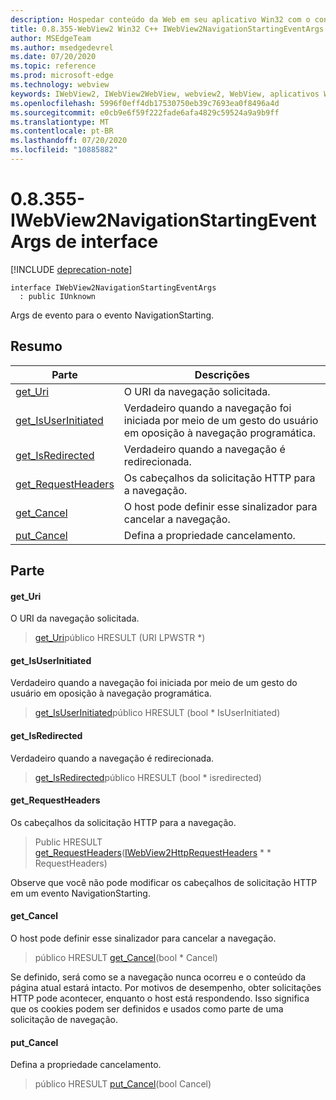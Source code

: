 ```yaml
---
description: Hospedar conteúdo da Web em seu aplicativo Win32 com o controle WebView2 do Microsoft Edge
title: 0.8.355-WebView2 Win32 C++ IWebView2NavigationStartingEventArgs
author: MSEdgeTeam
ms.author: msedgedevrel
ms.date: 07/20/2020
ms.topic: reference
ms.prod: microsoft-edge
ms.technology: webview
keywords: IWebView2, IWebView2WebView, webview2, WebView, aplicativos Win32, Win32, Edge
ms.openlocfilehash: 5996f0eff4db17530750eb39c7693ea0f8496a4d
ms.sourcegitcommit: e0cb9e6f59f222fade6afa4829c59524a9a9b9ff
ms.translationtype: MT
ms.contentlocale: pt-BR
ms.lasthandoff: 07/20/2020
ms.locfileid: "10885882"
---
```

# 0.8.355-IWebView2NavigationStartingEventArgs de interface 

[!INCLUDE [deprecation-note](../../includes/deprecation-note.md)]

```
interface IWebView2NavigationStartingEventArgs
  : public IUnknown
```

Args de evento para o evento NavigationStarting.

## Resumo

 Parte                        | Descrições
--------------------------------|---------------------------------------------
[get_Uri](#get_uri) | O URI da navegação solicitada.
[get_IsUserInitiated](#get_isuserinitiated) | Verdadeiro quando a navegação foi iniciada por meio de um gesto do usuário em oposição à navegação programática.
[get_IsRedirected](#get_isredirected) | Verdadeiro quando a navegação é redirecionada.
[get_RequestHeaders](#get_requestheaders) | Os cabeçalhos da solicitação HTTP para a navegação.
[get_Cancel](#get_cancel) | O host pode definir esse sinalizador para cancelar a navegação.
[put_Cancel](#put_cancel) | Defina a propriedade cancelamento.

## Parte

#### get_Uri 

O URI da navegação solicitada.

> [get_Uri](#get_uri)público HRESULT (URI LPWSTR *)

#### get_IsUserInitiated 

Verdadeiro quando a navegação foi iniciada por meio de um gesto do usuário em oposição à navegação programática.

> [get_IsUserInitiated](#get_isuserinitiated)público HRESULT (bool * IsUserInitiated)

#### get_IsRedirected 

Verdadeiro quando a navegação é redirecionada.

> [get_IsRedirected](#get_isredirected)público HRESULT (bool * isredirected)

#### get_RequestHeaders 

Os cabeçalhos da solicitação HTTP para a navegação.

> Public HRESULT [get_RequestHeaders](#get_requestheaders)([IWebView2HttpRequestHeaders](IWebView2HttpRequestHeaders.md) * * RequestHeaders)

Observe que você não pode modificar os cabeçalhos de solicitação HTTP em um evento NavigationStarting.

#### get_Cancel 

O host pode definir esse sinalizador para cancelar a navegação.

> público HRESULT [get_Cancel](#get_cancel)(bool * Cancel)

Se definido, será como se a navegação nunca ocorreu e o conteúdo da página atual estará intacto. Por motivos de desempenho, obter solicitações HTTP pode acontecer, enquanto o host está respondendo. Isso significa que os cookies podem ser definidos e usados como parte de uma solicitação de navegação.

#### put_Cancel 

Defina a propriedade cancelamento.

> público HRESULT [put_Cancel](#put_cancel)(bool Cancel)


